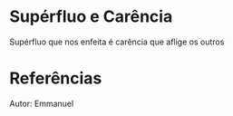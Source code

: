 # Supérfluo e Carência
Supérfluo que nos enfeita é carência que aflige os outros


# Referências
Autor: Emmanuel
